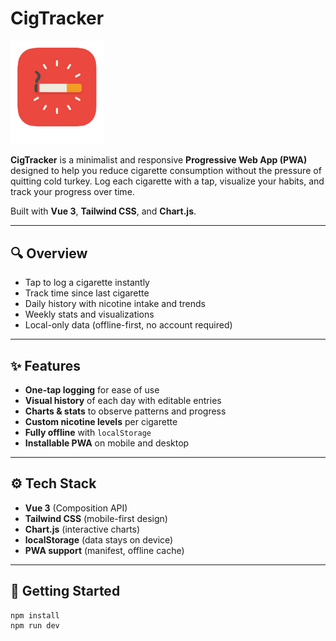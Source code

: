 # CigTracker

<img src="./assets/icon.png" alt="App icon" width="150"/>

**CigTracker** is a minimalist and responsive **Progressive Web App (PWA)** designed to help you reduce cigarette consumption without the pressure of quitting cold turkey. Log each cigarette with a tap, visualize your habits, and track your progress over time.

Built with **Vue 3**, **Tailwind CSS**, and **Chart.js**.

---

## 🔍 Overview

- Tap to log a cigarette instantly
- Track time since last cigarette
- Daily history with nicotine intake and trends
- Weekly stats and visualizations
- Local-only data (offline-first, no account required)

---

## ✨ Features

- **One-tap logging** for ease of use
- **Visual history** of each day with editable entries
- **Charts & stats** to observe patterns and progress
- **Custom nicotine levels** per cigarette
- **Fully offline** with `localStorage`
- **Installable PWA** on mobile and desktop

---

## ⚙️ Tech Stack

- **Vue 3** (Composition API)
- **Tailwind CSS** (mobile-first design)
- **Chart.js** (interactive charts)
- **localStorage** (data stays on device)
- **PWA support** (manifest, offline cache)

---

## 🚀 Getting Started

```bash
npm install
npm run dev
